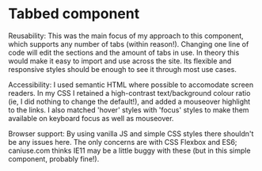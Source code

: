 # Tabbed component

Reusability: This was the main focus of my approach to this component, which supports any number of tabs (within reason!). Changing one line of code will edit the sections and the amount of tabs in use. In theory this would make it easy to import and use across the site. Its flexible and responsive styles should be enough to see it through most use cases.

Accessibility: I used semantic HTML where possible to accomodate screen readers. In my CSS I retained a high-contrast text/background colour ratio (ie, I did nothing to change the default!), and added a mouseover highlight to the links. I also matched 'hover' styles with 'focus' styles to make them available on keyboard focus as well as mouseover.

Browser support: By using vanilla JS and simple CSS styles there shouldn't be any issues here. The only concerns are with CSS Flexbox and ES6; caniuse.com thinks IE11 may be a little buggy with these (but in this simple component, probably fine!). 




